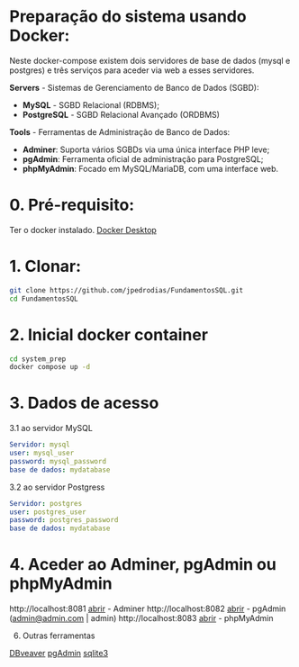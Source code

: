 # Preparação do sistema usando Docker:
Neste docker-compose existem dois servidores de base de dados (mysql e postgres) e três serviços para aceder via web a esses servidores.



**Servers** - Sistemas de Gerenciamento de Banco de Dados (SGBD):
- **MySQL**	- SGBD Relacional (RDBMS);
- **PostgreSQL** - SGBD Relacional Avançado (ORDBMS)


**Tools** - Ferramentas de Administração de Banco de Dados:
- **Adminer**: Suporta vários SGBDs via uma única interface PHP leve;
- **pgAdmin**: Ferramenta oficial de administração para PostgreSQL;
- **phpMyAdmin**: Focado em MySQL/MariaDB, com uma interface web.



# 0. Pré-requisito:
Ter o docker instalado.
[Docker Desktop](https://www.docker.com/get-started/)


# 1. Clonar:
```bash
git clone https://github.com/jpedrodias/FundamentosSQL.git
cd FundamentosSQL
```


# 2. Inicial docker container
```bash
cd system_prep
docker compose up -d
```


# 3. Dados de acesso
3.1 ao servidor MySQL  
```yml
Servidor: mysql
user: mysql_user
password: mysql_password
base de dados: mydatabase
```


3.2 ao servidor Postgress  
```yml
Servidor: postgres
user: postgres_user
password: postgres_password
base de dados: mydatabase
```


# 4. Aceder ao Adminer, pgAdmin ou phpMyAdmin

http://localhost:8081 [abrir](http://localhost:8081) - Adminer
http://localhost:8082 [abrir](http://localhost:8082) - pgAdmin (admin@admin.com | admin)
http://localhost:8083 [abrir](http://localhost:8083) - phpMyAdmin



6. Outras ferramentas

[DBveaver](https://dbeaver.io/download/)
[pgAdmin](https://www.pgadmin.org/download/)
[sqlite3](https://www.sqlite.org/download.html)
